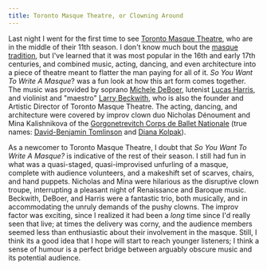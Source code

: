 ```yaml
---
title: Toronto Masque Theatre, or Clowning Around
---
```


Last night I went for the first time to see [Toronto Masque Theatre](http://www.torontomasquetheatre.com/), who are in the middle of their 11th season. I don't know much bout the [masque tradition](http://en.wikipedia.org/wiki/Masque), but I've learned that it was most popular in the 16th and early 17th centuries, and combined music, acting, dancing, and even architecture into a piece of theatre meant to flatter the man paying for all of it. _So You Want To Write A Masque_? was a fun look at how this art form comes together. The music was provided by soprano [Michele DeBoer](http://www.tafelmusik.org/about/choir/bios/michele-deboer), lutenist [Lucas Harris](http://www.tafelmusik.org/about/bios/lucas-harris), and violinist and "maestro" [Larry Beckwith](http://www.torontomasquetheatre.com/node/9), who is also the founder and Artistic Director of Toronto Masque Theatre. The acting, dancing, and architecture were covered by improv clown duo Nicholas Dénoument and Mina Kalishnikova of the [Gorgonetrevitch Corps de Ballet Nationale](http://whetstoneproductions.com/Whetstone_Productions/Bethany.html) (true names: [David-Benjamin Tomlinson](http://whetstoneproductions.com/Whetstone_Productions/David_Bio.html) and [Diana Kolpak](http://www.dianakolpak.ca/Bio.html)). 

As a newcomer to Toronto Masque Theatre, I doubt that _So You Want To Write A Masque?_ is indicative of the rest of their season. I still had fun in what was a quasi-staged, quasi-improvised unfurling of a masque, complete with audience volunteers, and a makeshift set of scarves, chairs, and hand puppets. Nicholas and Mina were hilarious as the disruptive clown troupe, interrupting a pleasant night of Renaissance and Baroque music. Beckwith, DeBoer, and Harris were a fantastic trio, both musically, and in accommodating the unruly demands of the pushy clowns. The improv factor was exciting, since I realized it had been a _long_ time since I'd really seen that live; at times the delivery was corny, and the audience members seemed less than enthusiastic about their involvement in the masque. Still, I think its a good idea that I hope will start to reach younger listeners; I think a sense of humour is a perfect bridge between arguably obscure music and its potential audience. 
